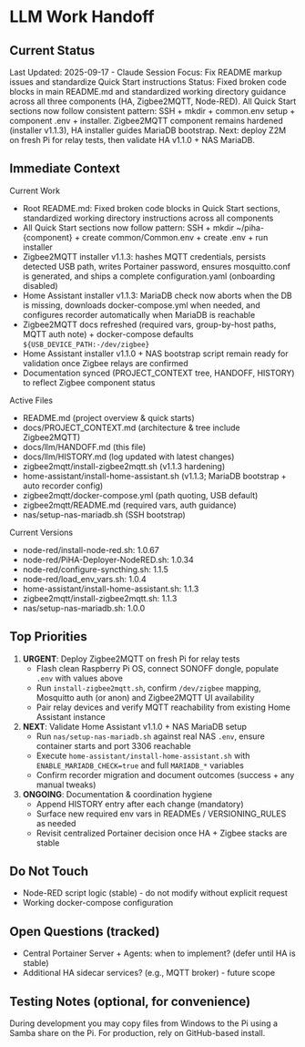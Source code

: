 # LLM Work Handoff

## Current Status

Last Updated: 2025-09-17 - Claude
Session Focus: Fix README markup issues and standardize Quick Start instructions
Status: Fixed broken code blocks in main README.md and standardized working directory guidance across all three components (HA, Zigbee2MQTT, Node-RED). All Quick Start sections now follow consistent pattern: SSH + mkdir + common.env setup + component .env + installer. Zigbee2MQTT component remains hardened (installer v1.1.3), HA installer guides MariaDB bootstrap. Next: deploy Z2M on fresh Pi for relay tests, then validate HA v1.1.0 + NAS MariaDB.

## Immediate Context

Current Work
- Root README.md: Fixed broken code blocks in Quick Start sections, standardized working directory instructions across all components
- All Quick Start sections now follow pattern: SSH + mkdir ~/piha-{component} + create common/Common.env + create .env + run installer
- Zigbee2MQTT installer v1.1.3: hashes MQTT credentials, persists detected USB path, writes Portainer password, ensures mosquitto.conf is generated, and ships a complete configuration.yaml (onboarding disabled)
- Home Assistant installer v1.1.3: MariaDB check now aborts when the DB is missing, downloads docker-compose.yml when needed, and configures recorder automatically when MariaDB is reachable
- Zigbee2MQTT docs refreshed (required vars, group-by-host paths, MQTT auth note) + docker-compose defaults `${USB_DEVICE_PATH:-/dev/zigbee}`
- Home Assistant installer v1.1.0 + NAS bootstrap script remain ready for validation once Zigbee relays are confirmed
- Documentation synced (PROJECT_CONTEXT tree, HANDOFF, HISTORY) to reflect Zigbee component status

Active Files
- README.md (project overview & quick starts)
- docs/PROJECT_CONTEXT.md (architecture & tree include Zigbee2MQTT)
- docs/llm/HANDOFF.md (this file)
- docs/llm/HISTORY.md (log updated with latest changes)
- zigbee2mqtt/install-zigbee2mqtt.sh (v1.1.3 hardening)
- home-assistant/install-home-assistant.sh (v1.1.3; MariaDB bootstrap + auto recorder config)
- zigbee2mqtt/docker-compose.yml (path quoting, USB default)
- zigbee2mqtt/README.md (required vars, auth guidance)
- nas/setup-nas-mariadb.sh (SSH bootstrap)

Current Versions
- node-red/install-node-red.sh: 1.0.67
- node-red/PiHA-Deployer-NodeRED.sh: 1.0.34
- node-red/configure-syncthing.sh: 1.1.5
- node-red/load_env_vars.sh: 1.0.4
- home-assistant/install-home-assistant.sh: 1.1.3
- zigbee2mqtt/install-zigbee2mqtt.sh: 1.1.3
- nas/setup-nas-mariadb.sh: 1.0.0

## Top Priorities

1) **URGENT**: Deploy Zigbee2MQTT on fresh Pi for relay tests
   - Flash clean Raspberry Pi OS, connect SONOFF dongle, populate `.env` with values above
   - Run `install-zigbee2mqtt.sh`, confirm `/dev/zigbee` mapping, Mosquitto auth (or anon) and Zigbee2MQTT UI availability
   - Pair relay devices and verify MQTT reachability from existing Home Assistant instance
2) **NEXT**: Validate Home Assistant v1.1.0 + NAS MariaDB setup
   - Run `nas/setup-nas-mariadb.sh` against real NAS `.env`, ensure container starts and port 3306 reachable
   - Execute `home-assistant/install-home-assistant.sh` with `ENABLE_MARIADB_CHECK=true` and full `MARIADB_*` variables
   - Confirm recorder migration and document outcomes (success + any manual tweaks)
3) **ONGOING**: Documentation & coordination hygiene
   - Append HISTORY entry after each change (mandatory)
   - Surface new required env vars in READMEs / VERSIONING_RULES as needed
   - Revisit centralized Portainer decision once HA + Zigbee stacks are stable

## Do Not Touch

- Node-RED script logic (stable) - do not modify without explicit request
- Working docker-compose configuration

## Open Questions (tracked)

- Central Portainer Server + Agents: when to implement? (defer until HA is stable)
- Additional HA sidecar services? (e.g., MQTT broker) - future scope

## Testing Notes (optional, for convenience)

During development you may copy files from Windows to the Pi using a Samba share on the Pi. For production, rely on GitHub-based install.



